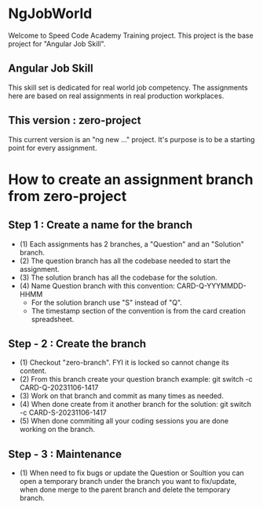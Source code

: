 # NgJobWorld
Welcome to Speed Code Academy Training project.
This project is the base project for "Angular Job Skill".


## Angular Job Skill

This skill set is dedicated for real world job competency.
The assignments here are based on real assignments in real production workplaces.

## This version : zero-project

This current version is an "ng new ..." project.
It's purpose is to be a starting point for every assignment.

# How to create an assignment branch from zero-project

## Step 1 : Create a name for the branch
- (1) Each assignments has 2 branches, a "Question" and an "Solution" branch.
- (2) The question branch has all the codebase needed to start the assignment.
- (3) The solution branch has all the codebase for the solution.
- (4) Name Question branch with this convention: CARD-Q-YYYMMDD-HHMM
    - For the solution branch use "S" instead of "Q".
    - The timestamp section of the convention is from the card creation spreadsheet.

## Step - 2 : Create the branch
- (1) Checkout "zero-branch". FYI it is locked so cannot change its content.
- (2) From this branch create your question branch example: git switch -c CARD-Q-20231106-1417
- (3) Work on that branch and commit as many times as needed.
- (4) When done create from it another branch for the solution: git switch -c CARD-S-20231106-1417
- (5) When done commiting all your coding sessions you are done working on the branch.

## Step - 3 : Maintenance
- (1) When need to fix bugs or update the Question or Soultion you can open a temporary branch under the branch you want to fix/update, when done merge to the parent branch and delete the temporary branch.